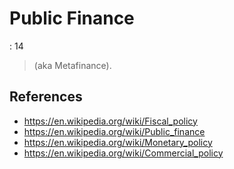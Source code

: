 # Public Finance

: 14

> (aka Metafinance).
> 

## References

- https://en.wikipedia.org/wiki/Fiscal_policy
- https://en.wikipedia.org/wiki/Public_finance
- https://en.wikipedia.org/wiki/Monetary_policy
- https://en.wikipedia.org/wiki/Commercial_policy